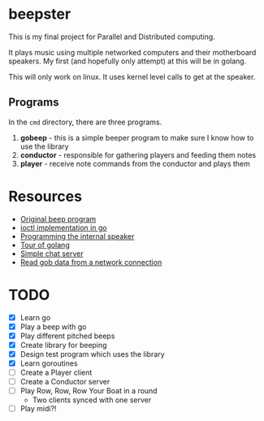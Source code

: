 # beepster

This is my final project for Parallel and Distributed computing.

It plays music using multiple networked computers and their motherboard
speakers. My first (and hopefully only attempt) at this will be in golang.

This will only work on linux. It uses kernel level calls to get at the 
speaker.

## Programs

In the `cmd` directory, there are three programs.

1. **gobeep** - this is a simple beeper program to make sure I know how to use
the library
2. **conductor** - responsible for gathering players and feeding them notes
3. **player** - receive note commands from the conductor and plays them

# Resources
- [Original beep program](https://github.com/johnath/beep/blob/master/beep.c)
- [ioctl implementation in go](https://github.com/edsrzf/fineline/blob/master/ioctl.go)
- [Programming the internal speaker](http://www.tldp.org/LDP/lpg/node83.html)
- [Tour of golang](https://tour.golang.org/)
- [Simple chat server](http://www.badgerr.co.uk/2011/06/20/golang-away-tcp-chat-server/)
- [Read gob data from a network connection](http://stackoverflow.com/a/11202252)

# TODO
- [X] Learn go
- [X] Play a beep with go
- [X] Play different pitched beeps
- [X] Create library for beeping
- [X] Design test program which uses the library
- [X] Learn goroutines
- [ ] Create a Player client
- [ ] Create a Conductor server
- [ ] Play Row, Row, Row Your Boat in a round
	- Two clients synced with one server
- [ ] Play midi?!
